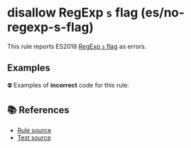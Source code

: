 # disallow RegExp `s` flag (es/no-regexp-s-flag)

This rule reports ES2018 [RegExp `s` flag](https://github.com/tc39/proposal-regexp-dotall-flag#readme) as errors.

## Examples

⛔ Examples of **incorrect** code for this rule:

<eslint-playground type="bad" code="/*eslint es/no-regexp-s-flag: error */
const r1 = /./s
" />

## 📚 References

- [Rule source](https://github.com/mysticatea/eslint-plugin-es/blob/v1.3.0/lib/rules/no-regexp-s-flag.js)
- [Test source](https://github.com/mysticatea/eslint-plugin-es/blob/v1.3.0/tests/lib/rules/no-regexp-s-flag.js)
